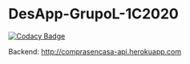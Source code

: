 # DesApp-GrupoL-1C2020

[![Codacy Badge](https://api.codacy.com/project/badge/Grade/5d3c5e6cf3a44e89b56d7dff429a18c4)](https://app.codacy.com/manual/UrielQuevedo/DesApp-GrupoL-1C2020?utm_source=github.com&utm_medium=referral&utm_content=UrielQuevedo/DesApp-GrupoL-1C2020&utm_campaign=Badge_Grade_Dashboard)

Backend: http://comprasencasa-api.herokuapp.com